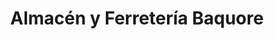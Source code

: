 ---
title: "Almacén y Ferretería Baquore"
url: /nicoya/almacen-y-ferreteria-baquore/
shop: Eisenwaren
---